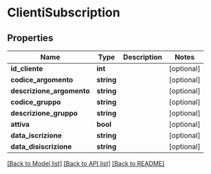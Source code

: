 # ClientiSubscription

## Properties
Name | Type | Description | Notes
------------ | ------------- | ------------- | -------------
**id_cliente** | **int** |  | [optional] 
**codice_argomento** | **string** |  | [optional] 
**descrizione_argomento** | **string** |  | [optional] 
**codice_gruppo** | **string** |  | [optional] 
**descrizione_gruppo** | **string** |  | [optional] 
**attiva** | **bool** |  | [optional] 
**data_iscrizione** | **string** |  | [optional] 
**data_disiscrizione** | **string** |  | [optional] 

[[Back to Model list]](../README.md#documentation-for-models) [[Back to API list]](../README.md#documentation-for-api-endpoints) [[Back to README]](../README.md)



